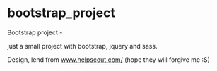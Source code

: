 # bootstrap_project
Bootstrap project -

just a small project with bootstrap, jquery and sass.

Design, lend from www.helpscout.com/ (hope they will forgive me :S)

